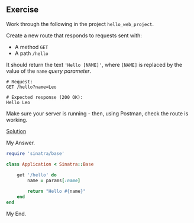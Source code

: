 ## Exercise

Work through the following in the project `hello_web_project`.

Create a new route that responds to requests sent with:
  * A method `GET`
  * A path `/hello`
  
It should return the text `'Hello [NAME]'`, where `[NAME]` is replaced by the value of the `name` _query parameter_.


```
# Request:
GET /hello?name=Leo

# Expected response (200 OK):
Hello Leo
```


Make sure your server is running - then, using Postman, check the route is working.

[Solution](https://www.youtube.com/watch?v=iCMsemJVbqo&t=1106s)


My Answer.
```ruby
require 'sinatra/base'

class Application < Sinatra::Base
    
    get '/hello' do
        name = params[:name]

        return "Hello #{name}"
    end
end
```
My End.
